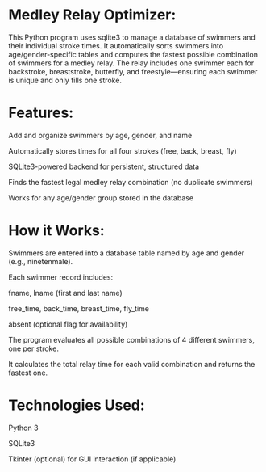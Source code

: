 # Medley Relay Optimizer:

This Python program uses sqlite3 to manage a database of swimmers and their individual stroke times. It automatically sorts swimmers into age/gender-specific tables and computes the fastest possible combination of swimmers for a medley relay. The relay includes one swimmer each for backstroke, breaststroke, butterfly, and freestyle—ensuring each swimmer is unique and only fills one stroke.



# Features:

Add and organize swimmers by age, gender, and name

Automatically stores times for all four strokes (free, back, breast, fly)

SQLite3-powered backend for persistent, structured data

Finds the fastest legal medley relay combination (no duplicate swimmers)

Works for any age/gender group stored in the database



# How it Works:

Swimmers are entered into a database table named by age and gender (e.g., ninetenmale).

Each swimmer record includes:

fname, lname (first and last name)

free_time, back_time, breast_time, fly_time

absent (optional flag for availability)

The program evaluates all possible combinations of 4 different swimmers, one per stroke.

It calculates the total relay time for each valid combination and returns the fastest one.



# Technologies Used:

Python 3

SQLite3

Tkinter (optional) for GUI interaction (if applicable)
